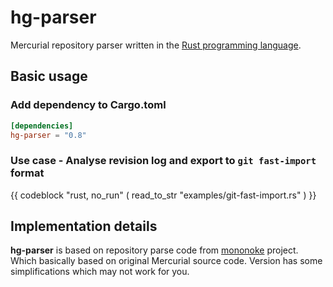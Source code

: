# hg-parser

Mercurial repository parser written in the [Rust programming language](https://www.rust-lang.org/en-US/).

## Basic usage

### Add dependency to Cargo.toml

```toml
[dependencies]
hg-parser = "0.8"
```

### Use case - Analyse revision log and export to ```git fast-import``` format

{{ codeblock "rust, no_run" ( read_to_str "examples/git-fast-import.rs" ) }}

## Implementation details

**hg-parser** is based on repository parse code from [mononoke](https://github.com/facebookexperimental/mononoke) project. Which basically based on original Mercurial source code. Version has some simplifications which may not work for you.